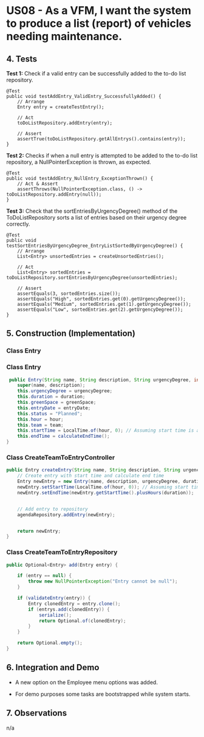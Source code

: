 # US08 - As a VFM, I want the system to produce a list (report) of vehicles needing maintenance.

## 4. Tests

**Test 1:** Check if a valid entry can be successfully added to the to-do list repository.

	@Test
    public void testAddEntry_ValidEntry_SuccessfullyAdded() {
        // Arrange
        Entry entry = createTestEntry();

        // Act
        toDoListRepository.addEntry(entry);

        // Assert
        assertTrue(toDoListRepository.getAllEntrys().contains(entry));
    }

**Test 2:** Checks if when a null entry is attempted to be added to the to-do list repository, a NullPointerException is thrown, as expected.
	
    @Test
    public void testAddEntry_NullEntry_ExceptionThrown() {
        // Act & Assert
        assertThrows(NullPointerException.class, () -> toDoListRepository.addEntry(null));
    }

**Test 3:** Check that the sortEntriesByUrgencyDegree() method of the ToDoListRepository sorts a list of entries based on their urgency degree correctly.

	@Test
    public void testSortEntriesByUrgencyDegree_EntryListSortedByUrgencyDegree() {
        // Arrange
        List<Entry> unsortedEntries = createUnsortedEntries();

        // Act
        List<Entry> sortedEntries = toDoListRepository.sortEntriesByUrgencyDegree(unsortedEntries);

        // Assert
        assertEquals(3, sortedEntries.size());
        assertEquals("High", sortedEntries.get(0).getUrgencyDegree());
        assertEquals("Medium", sortedEntries.get(1).getUrgencyDegree());
        assertEquals("Low", sortedEntries.get(2).getUrgencyDegree());
    }



## 5. Construction (Implementation)

### Class Entry



### Class Entry

```java
 public Entry(String name, String description, String urgencyDegree, int duration, GreenSpace greenSpace, LocalDate entryDate, int hour, Team team) {
    super(name, description);
    this.urgencyDegree = urgencyDegree;
    this.duration = duration;
    this.greenSpace = greenSpace;
    this.entryDate = entryDate;
    this.status = "Planned";
    this.hour = hour;
    this.team = team;
    this.startTime = LocalTime.of(hour, 0); // Assuming start time is at the beginning of the hour
    this.endTime = calculateEndTime();
}
```

### Class CreateTeamToEntryController

```java
public Entry createEntry(String name, String description, String urgencyDegree, int duration, GreenSpace greenSpace, LocalDate date, int hour, Team team) {
    // Create entry with start time and calculate end time
    Entry newEntry = new Entry(name, description, urgencyDegree, duration, greenSpace, date, hour, team);
    newEntry.setStartTime(LocalTime.of(hour, 0)); // Assuming start time is at the beginning of the hour
    newEntry.setEndTime(newEntry.getStartTime().plusHours(duration));


    // Add entry to repository
    agendaRepository.addEntry(newEntry);


    return newEntry;
}
```

### Class CreateTeamToEntryRepository

```java
public Optional<Entry> add(Entry entry) {

    if (entry == null) {
        throw new NullPointerException("Entry cannot be null");
    }

    if (validateEntry(entry)) {
        Entry clonedEntry = entry.clone();
        if (entrys.add(clonedEntry)) {
            serialize();
            return Optional.of(clonedEntry);
        }
    }

    return Optional.empty();
}
```


## 6. Integration and Demo

* A new option on the Employee menu options was added.

* For demo purposes some tasks are bootstrapped while system starts.


## 7. Observations

n/a